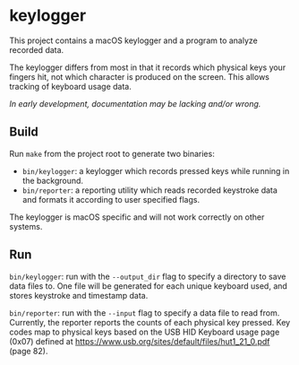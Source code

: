 # keylogger

This project contains a macOS keylogger and a program to analyze recorded data.

The keylogger differs from most in that it records which physical keys your fingers hit, not which character is produced on the screen. This allows tracking of keyboard usage data.

*In early development, documentation may be lacking and/or wrong.*

## Build

Run `make` from the project root to generate two binaries:

* `bin/keylogger`: a keylogger which records pressed keys while running in the background.
* `bin/reporter`: a reporting utility which reads recorded keystroke data and formats it according to user specified flags.

The keylogger is macOS specific and will not work correctly on other systems.

## Run

`bin/keylogger`: run with the `--output_dir` flag to specify a directory to save data files to. One file will be generated for each unique keyboard used, and stores keystroke and timestamp data.

`bin/reporter`: run with the `--input` flag to specify a data file to read from. Currently, the reporter reports the counts of each physical key pressed. Key codes map to physical keys based on the USB HID Keyboard usage page (0x07) defined at https://www.usb.org/sites/default/files/hut1_21_0.pdf (page 82).
